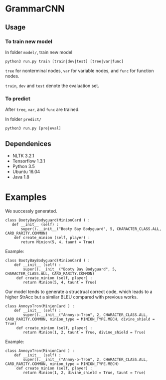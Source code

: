 # GrammarCNN
## Usage
### To train new model
In folder ```model/```, train new model
```
python3 run.py train [train|dev|test] [tree|var|func]
```
```tree``` for nonterminal nodes, ```var``` for variable nodes, and ```func``` for function nodes.

```train```, ```dev``` and ```test``` denote the evaluation set.
### To predict
After ```tree```, ```var```, and ```func``` are trained.

In folder ```predict/```
```
python3 run.py [pre|eval]
```
## Dependenices 
  * NLTK 3.2.1
  * Tensorflow 1.3.1
  * Python 3.5
  * Ubuntu 16.04
  * Java 1.8
  
# Examples
We successly generated.
 ```
class BootyBayBodyguard(MinionCard ) : 
    def __init__ (self) :
        super().__init__("Booty Bay Bodyguard", 5, CHARACTER_CLASS.ALL, CARD_RARITY.COMMON)
     def create_minion (self, player) :
        return Minion(5, 4, taunt = True)
```
Example:
```
class BootyBayBodyguard(MinionCard ) : 
    def __init__ (self) :
        super().__init__("Booty Bay Bodyguard", 5, CHARACTER_CLASS.ALL, CARD_RARITY.COMMON)
     def create_minion (self, player) :
        return Minion(5, 4, taunt = True)
```
 Our model tends to generate a structrual correct code, which leads to a higher StrAcc but a similar BLEU compared with previous works.
```
class AnnoyoTron(MinionCard ) : 
    def __init__ (self) :
        super().__init__("Annoy-o-Tron", 2, CHARACTER_CLASS.ALL, CARD_RARITY.COMMON, minion_type = MINION_TYPE.MECH, divine_shield = True)
     def create_minion (self, player) :
        return Minion(1, 2, taunt = True, divine_shield = True)
```
Example:
```
class AnnoyoTron(MinionCard ) : 
    def __init__ (self) :
        super().__init__("Annoy-o-Tron", 2, CHARACTER_CLASS.ALL, CARD_RARITY.COMMON, minion_type = MINION_TYPE.MECH)
     def create_minion (self, player) :
        return Minion(1, 2, divine_shield = True, taunt = True)
 ```
